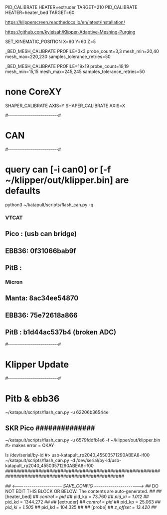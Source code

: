 
PID_CALIBRATE HEATER=extruder TARGET=210
PID_CALIBRATE HEATER=heater_bed TARGET=60


https://klipperscreen.readthedocs.io/en/latest/Installation/

https://github.com/kyleisah/Klipper-Adaptive-Meshing-Purging


SET_KINEMATIC_POSITION X=60 Y=60 Z=5

_BED_MESH_CALIBRATE PROFILE=3x3 probe_count=3,3 mesh_min=20,40 mesh_max=220,230 samples_tolerance_retries=50

_BED_MESH_CALIBRATE PROFILE=19x19 probe_count=19,19 mesh_min=15,15 mesh_max=245,245 samples_tolerance_retries=50

# none CoreXY
SHAPER_CALIBRATE AXIS=Y
SHAPER_CALIBRATE AXIS=X


#-------------------------#
#   CAN                   #
#-------------------------#

# query can  [-i can0] or [-f ~/klipper/out/klipper.bin] are defaults
python3 ~/katapult/scripts/flash_can.py -q


### VTCAT
##  Pico :  (usb can bridge)
##  EBB36: 0f31066bab9f
##  PitB : 

### Micron
##  Manta: 8ac34ee54870
##  EBB36: 75e72618a866


##  PitB : b1d44ac537b4 (broken ADC)



#-------------------------#
#   Klipper Update        #
#-------------------------#

# Pitb & ebb36
~/katapult/scripts/flash_can.py -u 62206b36544e


## SKR Pico  ############## ########################################################################
~/katapult/scripts/flash_can.py -u 6579fddfb1e6 -f ~/klipper/out/klipper.bin 
#> makes error = OKAY

ls /dev/serial/by-id
#> usb-katapult_rp2040_45503571290ABEA8-if00
~/katapult/scripts/flash_can.py -d /dev/serial/by-id/usb-katapult_rp2040_45503571290ABEA8-if00
###################################################################################################




#*# <---------------------- SAVE_CONFIG ---------------------->
#*# DO NOT EDIT THIS BLOCK OR BELOW. The contents are auto-generated.
#*#
#*# [heater_bed]
#*# control = pid
#*# pid_kp = 73.760
#*# pid_ki = 1.012
#*# pid_kd = 1344.272
#*#
#*# [extruder]
#*# control = pid
#*# pid_kp = 25.063
#*# pid_ki = 1.505
#*# pid_kd = 104.325
#*#
#*# [probe]
#*# z_offset = 13.420
#*#
